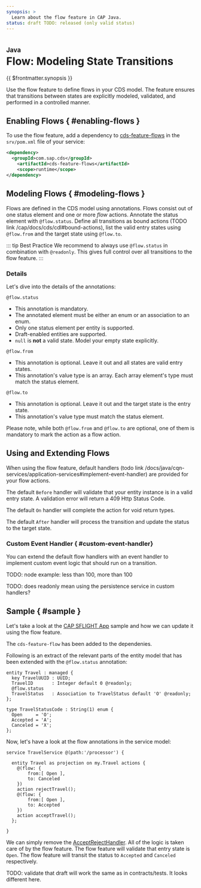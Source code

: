 ```yaml
---
synopsis: >
  Learn about the flow feature in CAP Java.
status: draft TODO: released (only valid status)
---
```


# Flow: Modeling State Transitions <Beta /> <Since version="4.0.0" of="com.sap.cds:cds-feature-flow" />
<style scoped>
  h1:before {
    content: "Java"; display: block; font-size: 60%; margin: 0 0 .2em;
  }
</style>

{{ $frontmatter.synopsis }}

Use the flow feature to define flows in your CDS model. The feature ensures that transitions between states are explicitly modeled, validated, and performed in a controlled manner.

## Enabling Flows { #enabling-flows }

To use the flow feature, add a dependency to [cds-feature-flows](TODO) in the `srv/pom.xml` file of your service:

```xml
<dependency>
  <groupId>com.sap.cds</groupId>
    <artifactId>cds-feature-flows</artifactId>
    <scope>runtime</scope>
</dependency>
```

## Modeling Flows { #modeling-flows }

Flows are defined in the CDS model using annotations. Flows consist out of one status element and one or more _flow_ actions. Annotate the status element with `@flow.status`. Define all transitions as bound actions (TODO link /cap/docs/cds/cdl#bound-actions), list the valid entry states using `@flow.from` and the target state using `@flow.to`. 

::: tip Best Practice
We recommend to always use `@flow.status` in combination with `@readonly`.
This gives full control over all transitions to the flow feature.
:::

### Details
Let's dive into the details of the annotations:

`@flow.status`
- This annotation is mandatory. 
- The annotated element must be either an enum or an association to an enum.
- Only one status element per entity is supported.
- Draft-enabled entities are supported.
- `null` is **not** a valid state. Model your empty state explicitly. 

`@flow.from`
- This annotation is optional. Leave it out and all states are valid entry states.
- This annotation's value type is an array. Each array element's type must match the status element.

`@flow.to`
- This annotation is optional. Leave it out and the target state is the entry state.
- This annotation's value type must match the status element.

Please note, while both `@flow.from` and `@flow.to` are optional, one of them is mandatory to mark the action as a flow action.

## Using and Extending Flows
When using the flow feature, default handlers (todo link /docs/java/cqn-services/application-services#implement-event-handler) are provided for your flow actions.

The default `Before` handler will validate that your entity instance is in a valid entry state. A validation error will return a 409 Http Status Code.

The default `On` handler will complete the action for void return types.

The default `After` handler will process the transition and update the status to the target state.

### Custom Event Handler { #custom-event-handler}
You can extend the default flow handlers with an event handler to implement custom event logic that should run on a transition. 

TODO: node example: less than 100, more than 100

TODO: does readonly mean using the persistence service in custom handlers?


## Sample { #sample }

Let's take a look at the [CAP SFLIGHT App](https://github.com/SAP-samples/cap-sflight) sample and how we can update it using the flow feature.

The `cds-feature-flow` has been added to the dependenies.

Following is an extract of the relevant parts of the entity model that has been extended with the `@flow.status` annotation:

```cds
entity Travel : managed {
  key TravelUUID : UUID;
  TravelID       : Integer default 0 @readonly;
  @flow.status
  TravelStatus   : Association to TravelStatus default 'O' @readonly;
};

type TravelStatusCode : String(1) enum {
  Open     = 'O';
  Accepted = 'A';
  Canceled = 'X';
};
```

Now, let's have a look at the flow annotations in the service model:

```cds
service TravelService @(path:'/processor') {

  entity Travel as projection on my.Travel actions {
    @(flow: { 
        from:[ Open ],                     
        to: Canceled 
    })
    action rejectTravel();
    @(flow: { 
        from:[ Open ],                     
        to: Accepted 
    })
    action acceptTravel();
  };

}
```

We can simply remove the [AcceptRejectHandler](https://github.com/SAP-samples/cap-sflight/blob/main/srv/src/main/java/com/sap/cap/sflight/processor/AcceptRejectHandler.java). All of the logic is taken care of by the flow feature. The flow feature will validate that entry state is `Open`. The flow feature will transit the status to `Accepted` and `Canceled` respectively. 

TODO: validate that draft will work the same as in contracts/tests. It looks different here.




